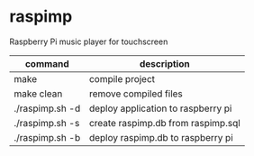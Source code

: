 # raspimp

Raspberry Pi music player for touchscreen

| command | description |
| - | - |
| make | compile project |
| make clean | remove compiled files |
| ./raspimp.sh -d | deploy application to raspberry pi |
| ./raspimp.sh -s | create raspimp.db from raspimp.sql |
| ./raspimp.sh -b | deploy raspimp.db to raspberry pi |
